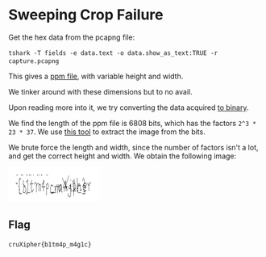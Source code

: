 # Sweeping Crop Failure

Get the hex data from the pcapng file:

```
tshark -T fields -e data.text -o data.show_as_text:TRUE -r capture.pcapng
```

This gives a [ppm file](./image.ppm), with variable height and width.

We tinker around with these dimensions but to no avail.

Upon reading more into it, we try converting the data acquired [to binary](./binary_data).

We find the length of the ppm file is 6808 bits, which has the factors `2^3 * 23 * 37`. We use [this tool](https://www.dcode.fr/binary-image) to extract the image from the bits.

We brute force the length and width, since the number of factors isn't a lot, and get the correct height and width. We obtain the following image:

![flag](./flag.png)

## Flag

    cruXipher{b1tm4p_m4g1c}

